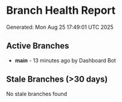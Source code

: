 # Branch Health Report
Generated: Mon Aug 25 17:49:01 UTC 2025

## Active Branches
- **main** - 13 minutes ago by Dashboard Bot

## Stale Branches (>30 days)
No stale branches found
